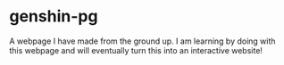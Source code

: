 # genshin-pg
A webpage I have made from the ground up. I am learning by doing with this webpage and will eventually turn this into an interactive website!